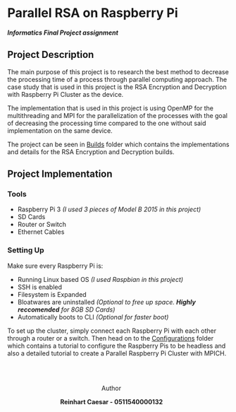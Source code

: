 # Parallel RSA on Raspberry Pi
***Informatics Final Project assignment***

## Project Description
The main purpose of this project is to research the best method to decrease the processing time of a process through parallel computing approach. The case study that is used in this project is the RSA Encryption and Decryption with Raspberry Pi Cluster as the device.

The implementation that is used in this project is using OpenMP for the multithreading and MPI for the parallelization of the processes with the goal of decreasing the processing time compared to the one without said implementation on the same device.

The project can be seen in [Builds](https://github.com/ReinhartC/Parallel-RSA-on-Raspberry-Pi/tree/master/Builds "Builds") folder which contains the implementations and details for the RSA Encryption and Decryption builds.

## Project Implementation
### Tools
+ Raspberry Pi 3 *(I used 3 pieces of Model B 2015 in this project)*
+ SD Cards
+ Router or Switch
+ Ethernet Cables

### Setting Up
Make sure every Raspberry Pi is:
+ Running Linux based OS *(I used Raspbian in this project)*
+ SSH is enabled
+ Filesystem is Expanded
+ Bloatwares are uninstalled *(Optional to free up space. **Highly reccomended** for 8GB SD Cards)*
+ Automatically boots to CLI *(Optional for faster boot)*

To set up the cluster, simply connect each Raspberry Pi with each other through a router or a switch. Then head on to the [Configurations](https://github.com/ReinhartC/Parallel-RSA-on-Raspberry-Pi/tree/master/Configurations) folder which contains a tutorial to configure the Raspberry Pis to be headless and also a detailed tutorial to create a Parallel Raspberry Pi Cluster with MPICH.

<br><br>
<p align="center">
    <a>
    	Author
    </a>  
</p>
<p align="center">
    <a>
        <b>Reinhart Caesar - 0511540000132<b>
    </a>  
</p>
